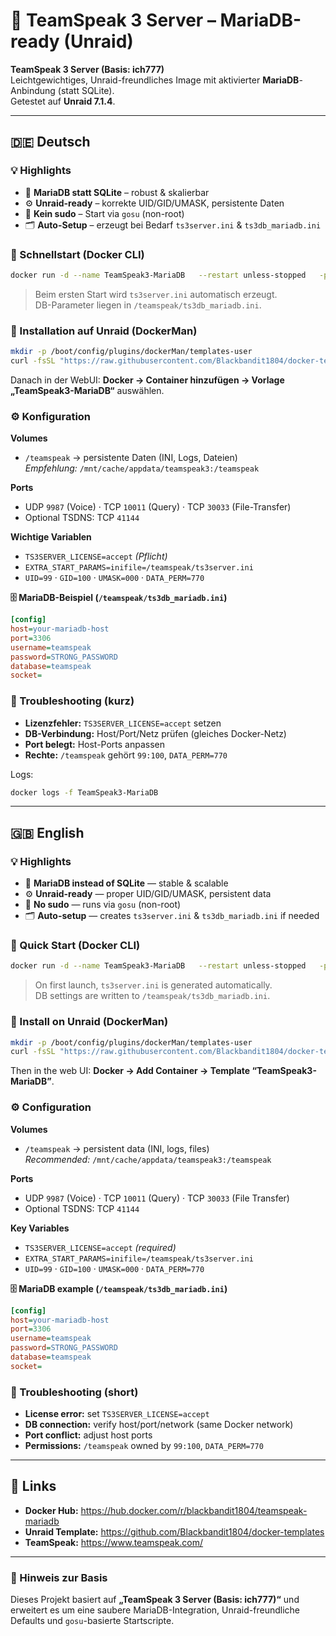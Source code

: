 # 🧩 TeamSpeak 3 Server – MariaDB-ready (Unraid)
**TeamSpeak 3 Server (Basis: ich777)**  
Leichtgewichtiges, Unraid-freundliches Image mit aktivierter **MariaDB**-Anbindung (statt SQLite).  
Getestet auf **Unraid 7.1.4**.

---

## 🇩🇪 Deutsch

### 💡 Highlights
- 🧩 **MariaDB statt SQLite** – robust & skalierbar  
- ⚙️ **Unraid-ready** – korrekte UID/GID/UMASK, persistente Daten  
- 🚫 **Kein sudo** – Start via `gosu` (non-root)  
- 🗂️ **Auto-Setup** – erzeugt bei Bedarf `ts3server.ini` & `ts3db_mariadb.ini`

### 🚀 Schnellstart (Docker CLI)
```bash
docker run -d --name TeamSpeak3-MariaDB   --restart unless-stopped   -p 9987:9987/udp -p 10011:10011 -p 30033:30033   -e TS3SERVER_LICENSE=accept   -e EXTRA_START_PARAMS="inifile=/teamspeak/ts3server.ini"   -e UID=99 -e GID=100 -e UMASK=000 -e DATA_PERM=770   -v /mnt/cache/appdata/teamspeak3:/teamspeak   blackbandit1804/teamspeak-mariadb:latest
```

> Beim ersten Start wird `ts3server.ini` automatisch erzeugt.  
> DB-Parameter liegen in `/teamspeak/ts3db_mariadb.ini`.

### 🧩 Installation auf Unraid (DockerMan)
```bash
mkdir -p /boot/config/plugins/dockerMan/templates-user
curl -fsSL "https://raw.githubusercontent.com/Blackbandit1804/docker-templates/main/TeamSpeak3-MariaDB.xml"   -o /boot/config/plugins/dockerMan/templates-user/TeamSpeak3-MariaDB.xml
```
Danach in der WebUI: **Docker → Container hinzufügen → Vorlage „TeamSpeak3-MariaDB“** auswählen.

### ⚙️ Konfiguration

**Volumes**
- `/teamspeak` → persistente Daten (INI, Logs, Dateien)  
  *Empfehlung:* `/mnt/cache/appdata/teamspeak3:/teamspeak`

**Ports**
- UDP `9987` (Voice) · TCP `10011` (Query) · TCP `30033` (File-Transfer)  
- Optional TSDNS: TCP `41144`

**Wichtige Variablen**
- `TS3SERVER_LICENSE=accept` *(Pflicht)*  
- `EXTRA_START_PARAMS=inifile=/teamspeak/ts3server.ini`  
- `UID=99` · `GID=100` · `UMASK=000` · `DATA_PERM=770`

**🗄️ MariaDB-Beispiel (`/teamspeak/ts3db_mariadb.ini`)**
```ini
[config]
host=your-mariadb-host
port=3306
username=teamspeak
password=STRONG_PASSWORD
database=teamspeak
socket=
```

### 🧯 Troubleshooting (kurz)
- **Lizenzfehler:** `TS3SERVER_LICENSE=accept` setzen  
- **DB-Verbindung:** Host/Port/Netz prüfen (gleiches Docker-Netz)  
- **Port belegt:** Host-Ports anpassen  
- **Rechte:** `/teamspeak` gehört `99:100`, `DATA_PERM=770`

Logs:
```bash
docker logs -f TeamSpeak3-MariaDB
```

---

## 🇬🇧 English

### 💡 Highlights
- 🧩 **MariaDB instead of SQLite** — stable & scalable  
- ⚙️ **Unraid-ready** — proper UID/GID/UMASK, persistent data  
- 🚫 **No sudo** — runs via `gosu` (non-root)  
- 🗂️ **Auto-setup** — creates `ts3server.ini` & `ts3db_mariadb.ini` if needed

### 🚀 Quick Start (Docker CLI)
```bash
docker run -d --name TeamSpeak3-MariaDB   --restart unless-stopped   -p 9987:9987/udp -p 10011:10011 -p 30033:30033   -e TS3SERVER_LICENSE=accept   -e EXTRA_START_PARAMS="inifile=/teamspeak/ts3server.ini"   -e UID=99 -e GID=100 -e UMASK=000 -e DATA_PERM=770   -v /mnt/cache/appdata/teamspeak3:/teamspeak   blackbandit1804/teamspeak-mariadb:latest
```

> On first launch, `ts3server.ini` is generated automatically.  
> DB settings are written to `/teamspeak/ts3db_mariadb.ini`.

### 🧩 Install on Unraid (DockerMan)
```bash
mkdir -p /boot/config/plugins/dockerMan/templates-user
curl -fsSL "https://raw.githubusercontent.com/Blackbandit1804/docker-templates/main/TeamSpeak3-MariaDB.xml"   -o /boot/config/plugins/dockerMan/templates-user/TeamSpeak3-MariaDB.xml
```
Then in the web UI: **Docker → Add Container → Template “TeamSpeak3-MariaDB”**.

### ⚙️ Configuration

**Volumes**
- `/teamspeak` → persistent data (INI, logs, files)  
  *Recommended:* `/mnt/cache/appdata/teamspeak3:/teamspeak`

**Ports**
- UDP `9987` (Voice) · TCP `10011` (Query) · TCP `30033` (File Transfer)  
- Optional TSDNS: TCP `41144`

**Key Variables**
- `TS3SERVER_LICENSE=accept` *(required)*  
- `EXTRA_START_PARAMS=inifile=/teamspeak/ts3server.ini`  
- `UID=99` · `GID=100` · `UMASK=000` · `DATA_PERM=770`

**🗄️ MariaDB example (`/teamspeak/ts3db_mariadb.ini`)**
```ini
[config]
host=your-mariadb-host
port=3306
username=teamspeak
password=STRONG_PASSWORD
database=teamspeak
socket=
```

### 🧯 Troubleshooting (short)
- **License error:** set `TS3SERVER_LICENSE=accept`  
- **DB connection:** verify host/port/network (same Docker network)  
- **Port conflict:** adjust host ports  
- **Permissions:** `/teamspeak` owned by `99:100`, `DATA_PERM=770`

---

## 🔗 Links
- **Docker Hub:** <https://hub.docker.com/r/blackbandit1804/teamspeak-mariadb>  
- **Unraid Template:** <https://github.com/Blackbandit1804/docker-templates>  
- **TeamSpeak:** <https://www.teamspeak.com/>

---

### 🧱 Hinweis zur Basis
Dieses Projekt basiert auf **„TeamSpeak 3 Server (Basis: ich777)“** und erweitert es um eine saubere MariaDB-Integration, Unraid-freundliche Defaults und `gosu`-basierte Startscripte.

